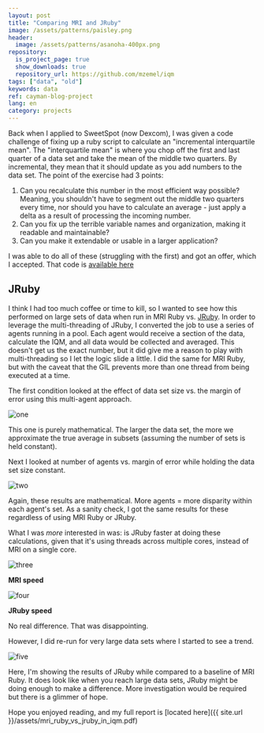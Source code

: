 ```yaml
---
layout: post
title: "Comparing MRI and JRuby"
image: /assets/patterns/paisley.png
header:
  image: /assets/patterns/asanoha-400px.png
repository:
  is_project_page: true
  show_downloads: true
  repository_url: https://github.com/mzemel/iqm
tags: ["data", "old"]
keywords: data
ref: cayman-blog-project
lang: en
category: projects
---
```


Back when I applied to SweetSpot (now Dexcom), I was given a code challenge of fixing up a ruby script to calculate an "incremental interquartile mean".  The "interquartile mean" is where you chop off the first and last quarter of a data set and take the mean of the middle two quarters.  By incremental, they mean that it should update as you add numbers to the data set.  The point of the exercise had 3 points:

1. Can you recalculate this number in the most efficient way possible?  Meaning, you shouldn't have to segment out the middle two quarters every time, nor should you have to calculate an average - just apply a delta as a result of processing the incoming number.
2. Can you fix up the terrible variable names and organization, making it readable and maintainable?
3. Can you make it extendable or usable in a larger application?

I was able to do all of these (struggling with the first) and got an offer, which I accepted.  That code is [available here](https://github.com/mzemel/iim)

## JRuby

I think I had too much coffee or time to kill, so I wanted to see how this performed on large sets of data when run in MRI Ruby vs. [JRuby](http://jruby.org/).  In order to leverage the multi-threading of JRuby, I converted the job to use a series of agents running in a pool.  Each agent would receive a section of the data, calculate the IQM, and all data would be collected and averaged.  This doesn't get us the exact number, but it did give me a reason to play with multi-threading so I let the logic slide a little.  I did the same for MRI Ruby, but with the caveat that the GIL prevents more than one thread from being executed at a time.

The first condition looked at the effect of data set size vs. the margin of error using this multi-agent approach.

![one](https://i.imgur.com/a8OeDQB.png)

This one is purely mathematical.  The larger the data set, the more we approximate the true average in subsets (assuming the number of sets is held constant).

Next I looked at number of agents vs. margin of error while holding the data set size constant.

![two](https://i.imgur.com/f6Qtxd8.png)

Again, these results are mathematical.  More agents = more disparity within each agent's set.  As a sanity check, I got the same results for these regardless of using MRI Ruby or JRuby.

What I was _more_ interested in was: is JRuby faster at doing these calculations, given that it's using threads across multiple cores, instead of MRI on a single core.

![three](https://i.imgur.com/xk5AUny.png)

**MRI speed**

![four](https://i.imgur.com/cMek7I7.png)

**JRuby speed**

No real difference.  That was disappointing.

However, I did re-run for very large data sets where I started to see a trend.

![five](https://i.imgur.com/LiNiTxP.png)

Here, I'm showing the results of JRuby while compared to a baseline of MRI Ruby.  It does look like when you reach large data sets, JRuby might be doing enough to make a difference.  More investigation would be required but there is a glimmer of hope.

Hope you enjoyed reading, and my full report is [located here]({{ site.url }}/assets/mri_ruby_vs_jruby_in_iqm.pdf)
